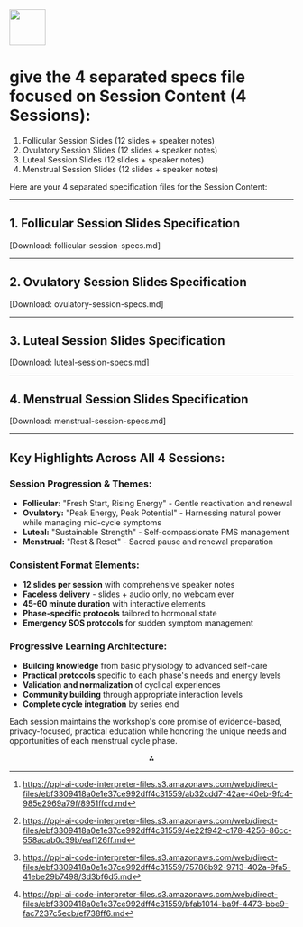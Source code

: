 <img src="https://r2cdn.perplexity.ai/pplx-full-logo-primary-dark%402x.png" style="height:64px;margin-right:32px"/>

# give the 4 separated specs file focused on Session Content (4 Sessions):

1. Follicular Session Slides (12 slides + speaker notes)
2. Ovulatory Session Slides (12 slides + speaker notes)
3. Luteal Session Slides (12 slides + speaker notes)
4. Menstrual Session Slides (12 slides + speaker notes)

Here are your 4 separated specification files for the Session Content:

***

## 1. Follicular Session Slides Specification

[Download: follicular-session-specs.md]

***

## 2. Ovulatory Session Slides Specification

[Download: ovulatory-session-specs.md]

***

## 3. Luteal Session Slides Specification

[Download: luteal-session-specs.md]

***

## 4. Menstrual Session Slides Specification

[Download: menstrual-session-specs.md]

***

## Key Highlights Across All 4 Sessions:

### **Session Progression \& Themes:**

- **Follicular:** "Fresh Start, Rising Energy" - Gentle reactivation and renewal
- **Ovulatory:** "Peak Energy, Peak Potential" - Harnessing natural power while managing mid-cycle symptoms
- **Luteal:** "Sustainable Strength" - Self-compassionate PMS management
- **Menstrual:** "Rest \& Reset" - Sacred pause and renewal preparation


### **Consistent Format Elements:**

- **12 slides per session** with comprehensive speaker notes
- **Faceless delivery** - slides + audio only, no webcam ever
- **45-60 minute duration** with interactive elements
- **Phase-specific protocols** tailored to hormonal state
- **Emergency SOS protocols** for sudden symptom management


### **Progressive Learning Architecture:**

- **Building knowledge** from basic physiology to advanced self-care
- **Practical protocols** specific to each phase's needs and energy levels
- **Validation and normalization** of cyclical experiences
- **Community building** through appropriate interaction levels
- **Complete cycle integration** by series end

Each session maintains the workshop's core promise of evidence-based, privacy-focused, practical education while honoring the unique needs and opportunities of each menstrual cycle phase.
<span style="display:none">[^1][^2][^3][^4]</span>

<div style="text-align: center">⁂</div>

[^1]: https://ppl-ai-code-interpreter-files.s3.amazonaws.com/web/direct-files/ebf3309418a0e1e37ce992dff4c31559/ab32cdd7-42ae-40eb-9fc4-985e2969a79f/8951ffcd.md

[^2]: https://ppl-ai-code-interpreter-files.s3.amazonaws.com/web/direct-files/ebf3309418a0e1e37ce992dff4c31559/4e22f942-c178-4256-86cc-558acab0c39b/eaf126ff.md

[^3]: https://ppl-ai-code-interpreter-files.s3.amazonaws.com/web/direct-files/ebf3309418a0e1e37ce992dff4c31559/75786b92-9713-402a-9fa5-41ebe29b7498/3d3bf6d5.md

[^4]: https://ppl-ai-code-interpreter-files.s3.amazonaws.com/web/direct-files/ebf3309418a0e1e37ce992dff4c31559/bfab1014-ba9f-4473-bbe9-fac7237c5ecb/ef738ff6.md

